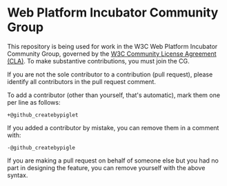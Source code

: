 # Web Platform Incubator Community Group

This repository is being used for work in the W3C Web Platform Incubator Community Group, governed by the [W3C Community License
Agreement (CLA)](http://www.w3.org/community/about/agreements/cla/). To make substantive contributions,
you must join the CG.

If you are not the sole contributor to a contribution (pull request), please identify all
contributors in the pull request comment.

To add a contributor (other than yourself, that's automatic), mark them one per line as follows:

```
+@github_createbypiglet
```

If you added a contributor by mistake, you can remove them in a comment with:

```
-@github_createbypigle
```

If you are making a pull request on behalf of someone else but you had no part in designing the
feature, you can remove yourself with the above syntax.
